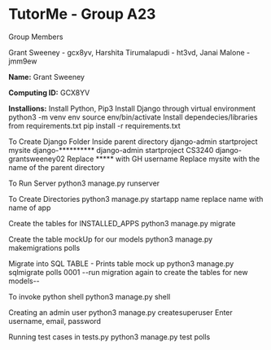 # TutorMe - Group A23

Group Members

Grant Sweeney - gcx8yv,
Harshita Tirumalapudi - ht3vd,
Janai Malone - jmm9ew


__Name:__ Grant Sweeney

__Computing ID:__ GCX8YV

__Installions:__ 
    Install Python, Pip3
    Install Django through virtual environment
        python3 -m venv env
        source env/bin/activate
    Install dependecies/libraries from requirements.txt
        pip install -r requirements.txt

To Create Django Folder
    Inside parent directory
    django-admin startproject mysite django-**********
    django-admin startproject CS3240 django-grantsweeney02
    Replace ***** with GH username
    Replace mysite with the name of the parent directory

To Run Server
    python3 manage.py runserver

To Create Directories
    python3 manage.py startapp name
        replace name with name of app

Create the tables for INSTALLED_APPS
    python3 manage.py migrate

Create the table mockUp for our models
    python3 manage.py makemigrations polls

Migrate into SQL TABLE - Prints table mock up
    python3 manage.py sqlmigrate polls 0001
        --run migration again to create the tables for new models--

To invoke python shell
    python3 manage.py shell

Creating an admin user
    python3 manage.py createsuperuser
    Enter username, email, password

Running test cases in tests.py
    python3 manage.py test polls


